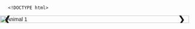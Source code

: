 
       
       
       <!DOCTYPE html>
<html lang="en">
<head>
<meta charset="UTF-8">
<meta name="viewport" content="width=device-width, initial-scale=1.0">
<title>Animal Image Slider</title>
<style>
    body {
        margin: 0;
        padding: 0;
        font-family: Arial, sans-serif;
    }
    .slider-container {
        position: relative;
        width: 100%;
        max-width: 800px;
        margin: auto;
        overflow: hidden;
    }
    .slides {
        display: flex;
        transition: transform 0.5s ease;
    }
    .slide {
        min-width: 100%;
        overflow: hidden;
    }
    .slide img {
        width: 100%;
        height: auto;
    }
    .prev, .next {
        position: absolute;
        top: 50%;
        transform: translateY(-50%);
        font-size: 24px;
        cursor: pointer;
        z-index: 1000;
    }
    .prev {
        left: 10px;
    }
    .next {
        right: 10px;
    }
</style>
</head>
<body>
<div class="slider-container">
    <div class="slides">
        <div class="slide"><img src="https://via.placeholder.com/800x400?text=Animal+1" alt="Animal 1"></div>
        <div class="slide"><img src="https://via.placeholder.com/800x400?text=Animal+2" alt="Animal 2"></div>
        <div class="slide"><img src="https://via.placeholder.com/800x400?text=Animal+3" alt="Animal 3"></div>
        <!-- Add more slides with different animal images as needed -->
    </div>
    <div class="prev">&#10094;</div>
    <div class="next">&#10095;</div>
</div>

<script>
    const slides = document.querySelector('.slides');
    const slide = document.querySelectorAll('.slide');
    const prevBtn = document.querySelector('.prev');
    const nextBtn = document.querySelector('.next');
    let counter = 1;
    const size = slide[0].clientWidth;

    slides.style.transform = 'translateX(' + (-size * counter) + 'px)';

    // Button listeners
    nextBtn.addEventListener('click', () => {
        if (counter >= slide.length - 1) return;
        slides.style.transition = "transform 0.5s ease-in-out";
        counter++;
        slides.style.transform = 'translateX(' + (-size * counter) + 'px)';
    });

    prevBtn.addEventListener('click', () => {
        if (counter <= 0) return;
        slides.style.transition = "transform 0.5s ease-in-out";
        counter--;
        slides.style.transform = 'translateX(' + (-size * counter) + 'px)';
    });

    // Automatic sliding
    setInterval(() => {
        if (counter >= slide.length - 1) return;
        slides.style.transition = "transform 0.5s ease-in-out";
        counter++;
        slides.style.transform = 'translateX(' + (-size * counter) + 'px)';
    }, 2000);

    // Looping
    slides.addEventListener('transitionend', () => {
        if (slide[counter].id === 'lastClone') {
            slides.style.transition = "none";
            counter = slide.length - 2;
            slides.style.transform = 'translateX(' + (-size * counter) + 'px)';
        }
        if (slide[counter].id === 'firstClone') {
            slides.style.transition = "none";
            counter = slide.length - counter;
            slides.style.transform = 'translateX(' + (-size * counter) + 'px)';
        }
    });
</script>
</body>
</html>
